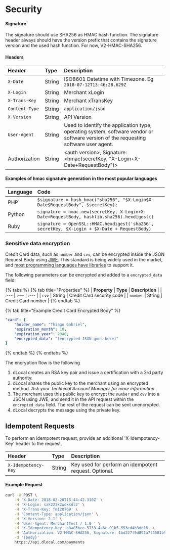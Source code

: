 # Security

#### Signature <a id="signature"></a>

The signature should use SHA256 as HMAC hash function. The signature header always should have the version prefix that contains the signature version and the used hash function. For now, V2-HMAC-SHA256.

#### Headers <a id="headers"></a>

| **Header** | **Type** | **Description** |
| :--- | :--- | :--- |
| `X-Date` | String | ISO8601 Datetime with Timezone. Eg `2018-07-12T13:46:28.629Z` |
| `X-Login` | String | Merchant xLogin |
| `X-Trans-Key` | String | Merchant xTransKey |
| `Content-Type` | String | `application/json` |
| `X-Version` | String | API Version |
| `User-Agent` | String | Used to identify the application type, operating system, software vendor or software version of the requesting software user agent. |
| Authorization | String | &lt;auth version&gt;, Signature: &lt;hmac\(secretKey, "X-Login+X-Date+RequestBody"\)&gt; |

#### Examples of hmac signature generation in the most popular languages

| Language | Code |
| :--- | :--- |
| PHP | `$signature = hash_hmac("sha256", "$X-Login$X-Date$RequestBody", $secretKey);` |
| Python | `signature = hmac.new(secretKey, X-Login+X-Date+RequestBody, hashlib.sha256).hexdigest()` |
| Ruby | `signature = OpenSSL::HMAC.hexdigest('sha256', secretKey, $X-Login + $X-Date + RequestBody)` |

### Sensitive data encryption <a id="sensitive-data-encryption"></a>

Credit Card data, such as `number` and `cvv`, can be encrypted inside the JSON Request Body using [JWE](https://tools.ietf.org/html/rfc7516). This standard is being widely used in the market, and [most programming languages have libraries](https://openid.net/developers/jwt/) to support it.

The following parameters can be encrypted and added to a  `encrypted_data` field:

{% tabs %}
{% tab title="Properties" %}
| **Property** | **Type** | **Description** |
| :--- | :--- | :--- |
| `cvv` | String | Credit Card security code |
| `number` | String | Credit Card number |
{% endtab %}

{% tab title="Example Credit Card Encrypted Body" %}
```yaml
"card": {
    "holder_name": "Thiago Gabriel",
    "expiration_month": 10,
    "expiration_year": 2040,
    "encrypted_data": "[encrypted JSON goes here]"
}
```
{% endtab %}
{% endtabs %}

The encryption flow is the following

1. dLocal creates an RSA key pair and issue a certification with a 3rd party authority.
2. dLocal shares the public key to the merchant using an encrypted method. _Ask your Technical Account Manager for more information_.
3. The merchant uses this public key to encrypt the `number` and `cvv` into a JSON using JWE, and send it in the API request within the `encrypted_data` field. The rest of the request can be sent unencrypted.
4. dLocal decrypts the message using the private key. 

## Idempotent Requests <a id="idempotent-requests"></a>

To perform an idempotent request, provide an additional 'X-Idempotency-Key' header to the request.

| **Header** | **Type** | **Description** |
| :--- | :--- | :--- |
| `X-Idempotency-Key` | String | Key used for perform an idempotent request. Optional. |

#### Example Request

```bash
curl -X POST \
    -H 'X-Date: 2018-02-20T15:44:42.310Z' \
    -H 'X-Login: sak223k2wdksdl2' \
    -H 'X-Trans-Key: fm12O7G9' \
    -H 'Content-Type: application/json' \
    -H 'X-Version: 2.1' \
    -H 'User-Agent: MerchantTest / 1.0 ' \
    -H 'X-Idempotency-Key: a8a85bce-5733-4a6c-91b5-553ed4b3de16' \
    -H 'Authorization: V2-HMAC-SHA256, Signature: 1bd227f9d892a7f4581b998c21e353b1686a6bdad5940e7bb6aa596c96e0a6ec' \
    -d '{body}'
    https://api.dlocal.com/payments
```

